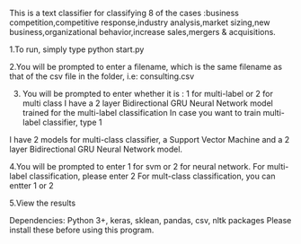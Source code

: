 This is a text classifier for classifying 8 of the cases :business competition,competitive response,industry analysis,market sizing,new business,organizational behavior,increase sales,mergers & acquisitions.


1.To run, simply type 
python start.py

2.You will be prompted to enter a filename, which is the same filename as that of the csv file in the folder, i.e: consulting.csv

3. You will be prompted to enter whether it is : 1 for multi-label or 2 for multi class
I have a 2 layer Bidirectional GRU Neural Network model trained for the multi-label classification
In case you want to train multi-label classifier, type 1

I have 2 models for multi-class classifier, a Support Vector Machine and a 2 layer Bidirectional GRU Neural Network model.

4.You will be prompted to enter 1 for svm or 2 for neural network.
For multi-label classification, please enter 2
For mult-class classification, you can entter 1 or 2

5.View the results

Dependencies: Python 3+, keras, sklean, pandas, csv, nltk packages
Please install these before using this program.

